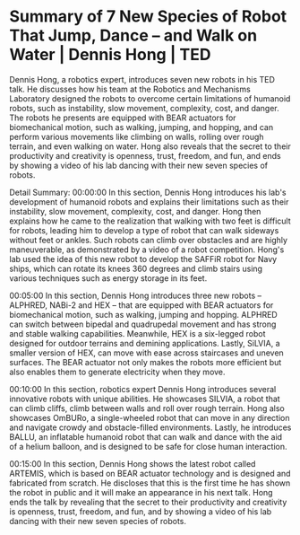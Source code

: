 # Summary of 7 New Species of Robot That Jump, Dance – and Walk on Water | Dennis Hong | TED

Dennis Hong, a robotics expert, introduces seven new robots in his TED talk. He discusses how his team at the Robotics and Mechanisms Laboratory designed the robots to overcome certain limitations of humanoid robots, such as instability, slow movement, complexity, cost, and danger. The robots he presents are equipped with BEAR actuators for biomechanical motion, such as walking, jumping, and hopping, and can perform various movements like climbing on walls, rolling over rough terrain, and even walking on water. Hong also reveals that the secret to their productivity and creativity is openness, trust, freedom, and fun, and ends by showing a video of his lab dancing with their new seven species of robots.

Detail Summary: 
00:00:00
In this section, Dennis Hong introduces his lab's development of humanoid robots and explains their limitations such as their instability, slow movement, complexity, cost, and danger. Hong then explains how he came to the realization that walking with two feet is difficult for robots, leading him to develop a type of robot that can walk sideways without feet or ankles. Such robots can climb over obstacles and are highly maneuverable, as demonstrated by a video of a robot competition. Hong's lab used the idea of this new robot to develop the SAFFiR robot for Navy ships, which can rotate its knees 360 degrees and climb stairs using various techniques such as energy storage in its feet.

00:05:00
In this section, Dennis Hong introduces three new robots – ALPHRED, NABi-2 and HEX – that are equipped with BEAR actuators for biomechanical motion, such as walking, jumping and hopping. ALPHRED can switch between bipedal and quadrupedal movement and has strong and stable walking capabilities. Meanwhile, HEX is a six-legged robot designed for outdoor terrains and demining applications. Lastly, SiLVIA, a smaller version of HEX, can move with ease across staircases and uneven surfaces. The BEAR actuator not only makes the robots more efficient but also enables them to generate electricity when they move.

00:10:00
In this section, robotics expert Dennis Hong introduces several innovative robots with unique abilities. He showcases SILVIA, a robot that can climb cliffs, climb between walls and roll over rough terrain. Hong also showcases OmBURo, a single-wheeled robot that can move in any direction and navigate crowdy and obstacle-filled environments. Lastly, he introduces BALLU, an inflatable humanoid robot that can walk and dance with the aid of a helium balloon, and is designed to be safe for close human interaction.

00:15:00
In this section, Dennis Hong shows the latest robot called ARTEMIS, which is based on BEAR actuator technology and is designed and fabricated from scratch. He discloses that this is the first time he has shown the robot in public and it will make an appearance in his next talk. Hong ends the talk by revealing that the secret to their productivity and creativity is openness, trust, freedom, and fun, and by showing a video of his lab dancing with their new seven species of robots.

